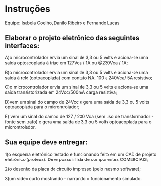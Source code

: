 # Instruções
Equipe: Isabela Coelho, Danilo Ribeiro e Fernando Lucas
## Elaborar o projeto eletrônico das seguintes interfaces:

A)o microcontrolador envia um sinal de 3,3 ou 5 volts e aciona-se uma saída optoacoplada à triac em 127Vca / 1A ou @230Vca / 1A;

B)o microcontrolador envia um sinal de 3,3 ou 5 volts e aciona-se uma saída à relé (optoacoplada) com contato NA, 100 a 240Vca/ 5A resistivo;

C)o microcontrolador envia um sinal de 3,3 ou 5 volts e aciona-se uma saída transistorizada em 24Vcc/500mA carga resistiva;

D)vem um sinal do campo de 24Vcc e gera uma saída de 3,3 ou 5 volts optoacoplada para o microntrolador;

E) vem um sinal do campo de 127 / 230 Vca (sem uso de transformador - fonte sem trafo) e gera uma saída de 3,3 ou 5 volts optoacoplada para o microntrolador.

## Sua equipe deve entregar:

1)o esquema eletrônico testado e funcionando feito em um CAD de projeto eletrônico (proteus). Deve possuir lista de componentes COMERCIAIS;

2)o desenho da placa de circuito impresso (pelo mesmo software);

3)um video curto mostrando - narrando o funcionamento simulado.
